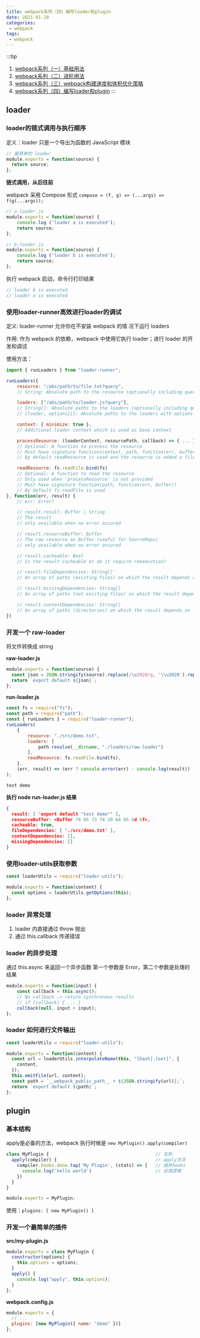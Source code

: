```yaml
---
title: webpack系列（四）编写loader和plugin
date: 2021-01-10
categories:
 - webpack
tags:
 - webpack
---
```


:::tip
1. [webpack系列（一）基础用法](https://iseddrick.github.io/blog/blogs/webpack/webpack系列/基础用法.html)
2. [webpack系列（二）进阶用法](https://iseddrick.github.io/blog/blogs/webpack/webpack系列/进阶用法.html)
3. [webpack系列（三）webpack构建速度和体积优化策略](https://iseddrick.github.io/blog/blogs/webpack/webpack系列/webpack构建速度和体积优化策略.html)
4. [webpack系列（四）编写loader和plugin](https://iseddrick.github.io/blog/blogs/webpack/webpack系列/编写loader和plugin.html)
:::

## loader

### loader的链式调用与执行顺序

定义：loader 只是一个导出为函数的 JavaScript 模块

```js
// 最简单的 loader
module.exports = function(source) {
  return source;
}; 
```

**链式调用，从后往前**

webpack 采用 Compose 形式 `compose = (f, g) => (...args) => f(g(...args));`

```js
// a-loader.js
module.exports = function(source) {
	console.log ('loader a is executed');
	return source;
};

// b-loader.js
module.exports = function(source) {
	console.log ('loader b is executed');
	return source;
};
```

执行 webpack 启动，命令行打印结果

```js
// loader b is executed
// loader a is executed
```

### 使用loader-runner高效进行loader的调试

定义: loader-runner 允许你在不安装 webpack 的情 况下运行 loaders

作用: 作为 webpack 的依赖，webpack 中使用它执行 loader；进行 loader 的开发和调试

使用方法：

```js
import { runLoaders } from "loader-runner";

runLoaders({
	resource: "/abs/path/to/file.txt?query",
	// String: Absolute path to the resource (optionally including query string)

	loaders: ["/abs/path/to/loader.js?query"],
	// String[]: Absolute paths to the loaders (optionally including query string)
	// {loader, options}[]: Absolute paths to the loaders with options object

	context: { minimize: true },
	// Additional loader context which is used as base context

	processResource: (loaderContext, resourcePath, callback) => { ... },
	// Optional: A function to process the resource
	// Must have signature function(context, path, function(err, buffer))
	// By default readResource is used and the resource is added a fileDependency

	readResource: fs.readFile.bind(fs)
	// Optional: A function to read the resource
	// Only used when 'processResource' is not provided
	// Must have signature function(path, function(err, buffer))
	// By default fs.readFile is used
}, function(err, result) {
	// err: Error?

	// result.result: Buffer | String
	// The result
	// only available when no error occured

	// result.resourceBuffer: Buffer
	// The raw resource as Buffer (useful for SourceMaps)
	// only available when no error occured

	// result.cacheable: Bool
	// Is the result cacheable or do it require reexecution?

	// result.fileDependencies: String[]
	// An array of paths (existing files) on which the result depends on

	// result.missingDependencies: String[]
	// An array of paths (not existing files) on which the result depends on

	// result.contextDependencies: String[]
	// An array of paths (directories) on which the result depends on
})
```

### 开发一个 raw-loader

将文件转换成 string

**raw-loader.js**

```js
module.exports = function(source) { 
  const json = JSON.stringify(source).replace(/\u2028/g, '\\u2028').replace(/\u2029/g, '\\u2029');
  return `export default ${json}`; 
};
```

**run-loader.js**

```js
const fs = require("fs");
const path = require("path");
const { runLoaders } = require("loader-runner");
runLoaders(
	{
		resource: "./src/demo.txt",
		loaders: [
			path.resolve(__dirname, "./loaders/raw-loader")
		],
		readResource: fs.readFile.bind(fs),
	},
	(err, result) => (err ? console.error(err) : console.log(result))
);
```

```text
test demo
```

**执行 node run-loader.js 结果**

```json
{ 
  result: [ 'export default "test demo"' ],
  resourceBuffer: <Buffer 74 65 73 74 20 64 65 6d 6f>,
  cacheable: true,
  fileDependencies: [ './src/demo.txt' ],
  contextDependencies: [],
  missingDependencies: [] 
}
```

### 使用loader-utils获取参数

```js
const loaderUtils = require("loader-utils");

module.exports = function(content) {
  const options = loaderUtils.getOptions(this);
};
```

### loader 异常处理

1. loader 内直接通过 throw 抛出
2. 通过 this.callback 传递错误

### loader 的异步处理

通过 this.async 来返回一个异步函数 第一个参数是 Error，第二个参数是处理的结果

```js
module.exports = function(input) { 
	const callback = this.async();
	// No callback -> return synchronous results 
	// if (callback) { ... }
	callback(null, input + input); 
};
```

### loader 如何进行文件输出

```js
const loaderUtils = require("loader-utils");

module.exports = function(content) {
  const url = loaderUtils.interpolateName(this, "[hash].[ext]", {
    content, 
  });
  this.emitFile(url, content);
  const path = `__webpack_public_path__ + ${JSON.stringify(url)};`;
  return `export default ${path}`; 
};
```

## plugin

### 基本结构

apply是必备的方法，webpack 执行时候是 `new MyPlugin().apply(compiler)`

```js
class MyPlugin {                                        // 名称
  apply(compiler) {                                     // apply方法
    compiler.hooks.done.tap('My Plugin', (stats) => {   // 插件hooks
      console.log('hello world')                        // 处理逻辑
    })
  }
}

module.exports = MyPlugin;
```

使用：`plugins: [ new MyPlugin() ]`

### 开发一个最简单的插件

**src/my-plugin.js**

```js
module.exports = class MyPlugin { 
  constructor(options) {
    this.options = options;
  } 
  apply() {
    console.log("apply", this.options);
  } 
};
```

**webpack.config.js**

```js
module.exports = {
  // ...
  plugins: [new MyPlugin({ name: "demo" })] 
};
```
